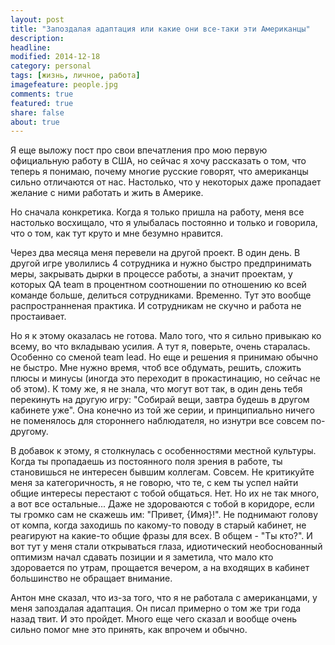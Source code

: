 ```yaml
---
layout: post
title: "Запоздалая адаптация или какие они все-таки эти Американцы"
description: 
headline: 
modified: 2014-12-18
category: personal
tags: [жизнь, личное, работа]
imagefeature: people.jpg
comments: true
featured: true
share: false
about: true
---
```

Я еще выложу пост про свои впечатления про мою первую официальную работу в США, но сейчас я хочу рассказать о том, что теперь я понимаю, почему многие русские говорят, что американцы сильно отличаются от нас. Настолько, что у некоторых даже пропадает желание с ними работать и жить в Америке.

Но сначала конкретика. 
Когда я только пришла на работу, меня все настолько восхищало, что я улыбалась постоянно и только и говорила, что о том, как тут круто и мне безумно нравится.

Через два месяца меня перевели на другой проект. В один день. В другой игре уволились 4 сотрудника и нужно быстро предпринимать меры, закрывать дырки в процессе работы, а значит проектам, у которых QA team в процентном соотношении по отношению ко всей команде больше, делиться сотрудниками. Временно. Тут это вообще распространненая практика. И сотрудникам не скучно и работа не простаивает.

Но я к этому оказалась не готова. Мало того, что я сильно привыкаю ко всему, во что вкладываю усилия. А тут я, поверьте, очень старалась. Особенно со сменой team lead. Но еще и решения я принимаю обычно не быстро. Мне нужно время, чтоб все обдумать, решить, сложить плюсы и минусы (иногда это переходит в прокастинацию, но сейчас не об этом). К тому же, я не знала, что могут вот так, в один день тебя перекинуть на другую игру: "Собирай вещи, завтра будешь в другом кабинете уже". Она конечно из той же серии, и принципиально ничего не поменялось для стороннего наблюдателя, но изнутри все совсем по-другому. 

В добавок к этому, я столкнулась с особенностями местной культуры. Когда ты пропадаешь из постоянного поля зрения в работе, ты становишься не интересен бывшим коллегам. Совсем. Не критикуйте меня за категоричность, я не говорю, что те, с кем ты успел найти общие интересы перестают с тобой общаться. Нет. Но их не так много, а вот все остальные... Даже не здороваются с тобой в коридоре, если ты громко сам не скажешь им: "Привет, {Имя}!". Не поднимают голову от компа, когда заходишь по какому-то поводу в старый кабинет, не реагируют на какие-то общие фразы для всех. В общем - "Ты кто?". И вот тут у меня стали открываться глаза, идиотический необоснованный оптимизм начал сдавать позиции и я заметила, что мало кто здоровается по утрам, прощается вечером, а на входящих в кабинет большинство не обращает внимание.

Антон мне сказал, что из-за того, что я не работала с американцами, у меня запоздалая адаптация. Он писал примерно о том же три года назад твит. И это пройдет. Много еще чего сказал и вообще очень сильно помог мне это принять, как впрочем и обычно.


